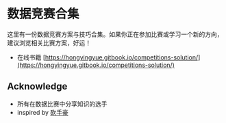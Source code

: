 # 数据竞赛合集

这里有一份数据竞赛方案与技巧合集。如果你正在参加比赛或学习一个新的方向，建议浏览相关比赛方案，好运！ <br>

- 在线书籍 [https://hongyingyue.gitbook.io/competitions-solution/](https://hongyingyue.gitbook.io/competitions-solution/)

## Acknowledge

- 所有在数据比赛中分享知识的选手
- inspired by [砍手豪](https://www.zhihu.com/column/c_32887913)
